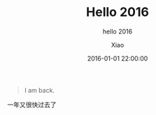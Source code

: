 ﻿---
layout:     post
title:      "Hello 2016"
subtitle:   "hello 2016"
date:       2016-01-01 22:00:00
author:     "Xiao"
header-img: "img/post-bg-2015.jpg"
tags:
    - Life
---

>I am back.

一年又很快过去了